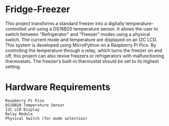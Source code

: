 # Fridge-Freezer
This project transforms a standard freezer into a digitally temperature-controlled unit using a DS18B20 temperature sensor. It allows the user to switch between "Refrigerator" and "Freezer" modes using a physical switch. The current mode and temperature are displayed on an I2C LCD. This system is developed using MicroPython on a Raspberry Pi Pico. By controlling the temperature through a relay, which turns the freezer on and off, this project can also revive freezers or refrigerators with malfunctioning thermostats. The freezer's built-in thermostat should be set to its highest setting.

# Hardware Requirements
    Raspberry Pi Pico
    DS18B20 Temperature Sensor
    I2C LCD Display
    Relay Module
    Physical Switch (for mode selection)
